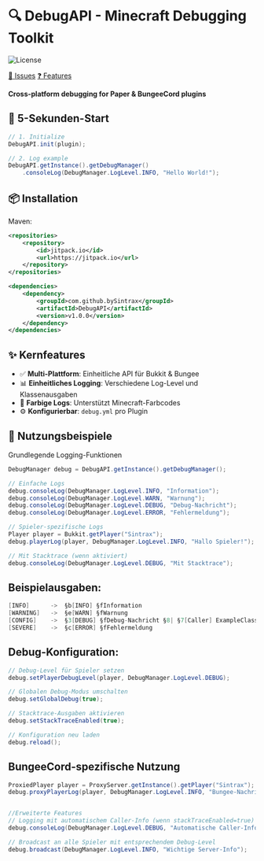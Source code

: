 # 🔍 DebugAPI - Minecraft Debugging Toolkit

![License](https://img.shields.io/badge/License-Apache_2.0-blue.svg)

[🐛 Issues](/ISSUE_TEMPLATES/bug_report.md) 
[️❓ Features](/ISSUE_TEMPLATES/feature_request.md)

**Cross-platform debugging for Paper & BungeeCord plugins**

## 🚀 5-Sekunden-Start
```java
// 1. Initialize
DebugAPI.init(plugin);

// 2. Log example
DebugAPI.getInstance().getDebugManager()
    .consoleLog(DebugManager.LogLevel.INFO, "Hello World!");
```

## 📦 Installation
Maven:
```xml
<repositories>
    <repository>
        <id>jitpack.io</id>
        <url>https://jitpack.io</url>
    </repository>
</repositories>

<dependencies>
    <dependency>
        <groupId>com.github.bySintrax</groupId>
        <artifactId>DebugAPI</artifactId>
        <version>v1.0.0</version>
    </dependency>
</dependencies>
```

## ✨ Kernfeatures
- ✅ **Multi-Plattform**: Einheitliche API für Bukkit & Bungee
- 📊 **Einheitliches Logging**: Verschiedene Log-Level und Klassenausgaben
- 🎨 **Farbige Logs**: Unterstützt Minecraft-Farbcodes
- ⚙️ **Konfigurierbar**: `debug.yml` pro Plugin

## 📝 Nutzungsbeispiele
Grundlegende Logging-Funktionen
```java
DebugManager debug = DebugAPI.getInstance().getDebugManager();

// Einfache Logs
debug.consoleLog(DebugManager.LogLevel.INFO, "Information");
debug.consoleLog(DebugManager.LogLevel.WARN, "Warnung");
debug.consoleLog(DebugManager.LogLevel.DEBUG, "Debug-Nachricht");
debug.consoleLog(DebugManager.LogLevel.ERROR, "Fehlermeldung");

// Spieler-spezifische Logs
Player player = Bukkit.getPlayer("Sintrax");
debug.playerLog(player, DebugManager.LogLevel.INFO, "Hallo Spieler!");

// Mit Stacktrace (wenn aktiviert)
debug.consoleLog(DebugManager.LogLevel.DEBUG, "Mit Stacktrace");
```
## Beispielausgaben:
```java
[INFO]      ->  §b[INFO] §fInformation
[WARNING]   ->  §e[WARN] §fWarnung
[CONFIG]    ->  §3[DEBUG] §fDebug-Nachricht §8| §7[Caller] ExampleClass.test():42
[SEVERE]    ->  §c[ERROR] §fFehlermeldung
```
## Debug-Konfiguration:
```java
// Debug-Level für Spieler setzen
debug.setPlayerDebugLevel(player, DebugManager.LogLevel.DEBUG);

// Globalen Debug-Modus umschalten
debug.setGlobalDebug(true);

// Stacktrace-Ausgaben aktivieren
debug.setStackTraceEnabled(true);

// Konfiguration neu laden
debug.reload();
```

## BungeeCord-spezifische Nutzung
```java
ProxiedPlayer player = ProxyServer.getInstance().getPlayer("Sintrax");
debug.proxyPlayerLog(player, DebugManager.LogLevel.INFO, "Bungee-Nachricht");


//Erweiterte Features
// Logging mit automatischem Caller-Info (wenn stackTraceEnabled=true)
debug.consoleLog(DebugManager.LogLevel.DEBUG, "Automatische Caller-Info");

// Broadcast an alle Spieler mit entsprechendem Debug-Level
debug.broadcast(DebugManager.LogLevel.INFO, "Wichtige Server-Info");
```